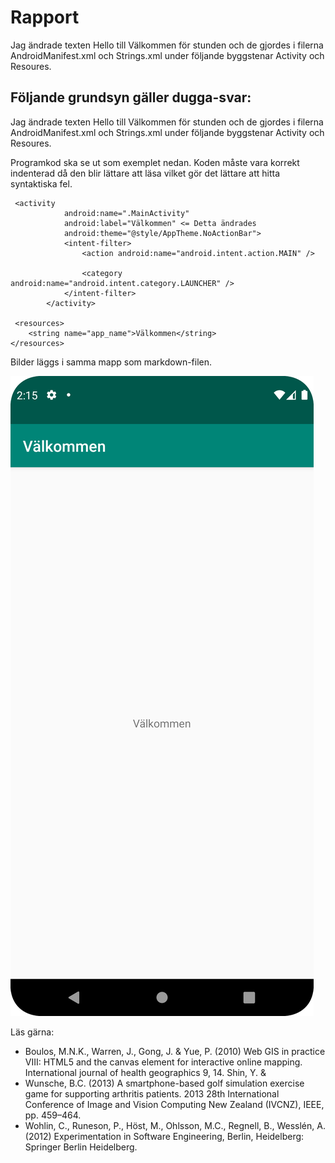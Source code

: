 
# Rapport

Jag ändrade texten Hello till Välkommen för stunden och de gjordes i filerna
AndroidManifest.xml och Strings.xml under följande byggstenar Activity och Resoures.

## Följande grundsyn gäller dugga-svar:

Jag ändrade texten Hello till Välkommen för stunden och de gjordes i filerna
AndroidManifest.xml och Strings.xml under följande byggstenar Activity och Resoures.

Programkod ska se ut som exemplet nedan. Koden måste vara korrekt indenterad då den blir lättare att läsa vilket gör det lättare att hitta syntaktiska fel.

```
 <activity
            android:name=".MainActivity"
            android:label="Välkommen" <= Detta ändrades
            android:theme="@style/AppTheme.NoActionBar">
            <intent-filter>
                <action android:name="android.intent.action.MAIN" />

                <category android:name="android.intent.category.LAUNCHER" />
            </intent-filter>
        </activity>
 
 <resources>
    <string name="app_name">Välkommen</string>
</resources>

```

Bilder läggs i samma mapp som markdown-filen.

![](android.png)

Läs gärna:

- Boulos, M.N.K., Warren, J., Gong, J. & Yue, P. (2010) Web GIS in practice VIII: HTML5 and the canvas element for interactive online mapping. International journal of health geographics 9, 14. Shin, Y. &
- Wunsche, B.C. (2013) A smartphone-based golf simulation exercise game for supporting arthritis patients. 2013 28th International Conference of Image and Vision Computing New Zealand (IVCNZ), IEEE, pp. 459–464.
- Wohlin, C., Runeson, P., Höst, M., Ohlsson, M.C., Regnell, B., Wesslén, A. (2012) Experimentation in Software Engineering, Berlin, Heidelberg: Springer Berlin Heidelberg.
